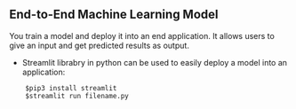## End-to-End Machine Learning Model <br />
You train a model and deploy it into an end application. It allows users to give an input and get predicted results as output. <br />
* Streamlit librabry in python can be used to easily deploy a model into an application: 
```
    $pip3 install streamlit
    $streamlit run filename.py 
```

